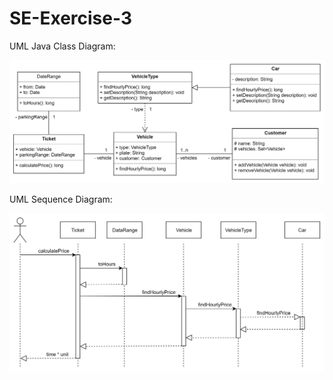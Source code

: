 # SE-Exercise-3

UML Java Class Diagram: <br>

![UML Java Class Diagram](https://github.com/paraskevasleivadaros/SE-Exercise-3/blob/master/%CE%94%CE%B9%CE%AC%CE%B3%CF%81%CE%B1%CE%BC%CE%BC%CE%B1%20%CE%9A%CE%BB%CE%AC%CF%83%CE%B5%CF%89%CE%BD.png)

UML Sequence Diagram: <br>

![Sequence Diagram](https://github.com/paraskevasleivadaros/SE-Exercise-3/blob/master/%CE%94%CE%B9%CE%AC%CE%B3%CF%81%CE%B1%CE%BC%CE%BC%CE%B1%20%CE%91%CE%BA%CE%BF%CE%BB%CE%BF%CF%85%CE%B8%CE%AF%CE%B1%CF%82%20%CF%84%CE%B7%CF%82%20%CE%9C%CE%B5%CE%B8%CF%8C%CE%B4%CE%BF%CF%85%20calculatePrice%20%CF%84%CE%B7%CF%82%20%CE%BA%CE%BB%CE%AC%CF%83%CE%B7%CF%82%20Ticket.png)
